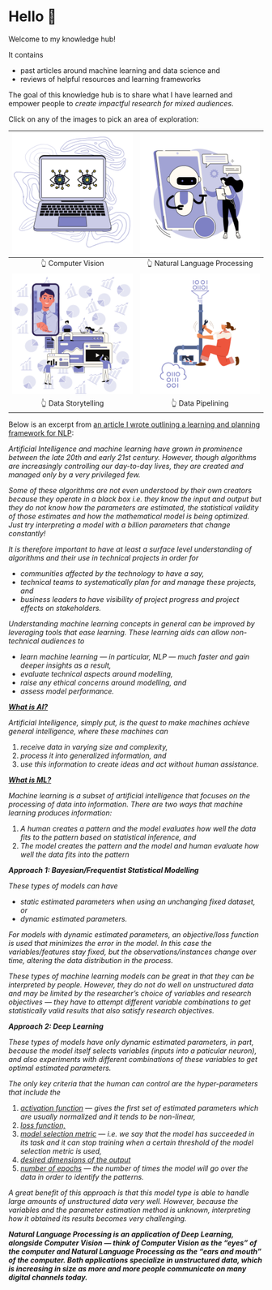 # Hello 👋

Welcome to my knowledge hub!

It contains
* past articles around machine learning and data science and
* reviews of helpful resources and learning frameworks

The goal of this knowledge hub is to share what I have learned and
empower people to *create impactful research for mixed audiences*.

Click on any of the images to pick an area of exploration:

|   [![Computer Vision](./images/computer-vision.svg)](cv)   | [![Natural Language Processing](./images/NLP-chatbot.svg)](NLP) |
|:----------------------------------------------------------:|:---------------------------------------------------------------:|
|                     👆 Computer Vision                     |                 👆 Natural Language Processing                  |
| [![Data Storytelling](./images/data-storytelling.svg)](ds) |     [![Data Pipelining](./images/data-pipelining.svg)](dp)      |
|                    👆 Data Storytelling                    |                       👆 Data Pipelining                        |


Below is an excerpt from [an article I wrote outlining a learning and planning framework for NLP](https://medium.com/@ceethinwa/delivering-success-in-natural-language-processing-projects-part-one-40c4775cf6a9):

*Artificial Intelligence and machine learning have grown in prominence between the late 20th and early 21st century. However, though algorithms are increasingly controlling our day-to-day lives, they are created and managed only by a very privileged few.*

*Some of these algorithms are not even understood by their own creators because they operate in a black box i.e. they know the input and output but they do not know how the parameters are estimated, the statistical validity of those estimates and how the mathematical model is being optimized. Just try interpreting a model with a billion parameters that change constantly!*

*It is therefore important to have at least a surface level understanding of algorithms and their use in technical projects in order for*
* *communities affected by the technology to have a say,*
* *technical teams to systematically plan for and manage these projects, and*
* *business leaders to have visibility of project progress and project effects on stakeholders.*

*Understanding machine learning concepts in general can be improved by leveraging tools that ease learning. These learning aids can allow non-technical audiences to*
* *learn machine learning — in particular, NLP — much faster and gain deeper insights as a result,*
* *evaluate technical aspects around modelling,*
* *raise any ethical concerns around modelling, and*
* *assess model performance.*

<u>_**What is AI?**_</u>

*Artificial Intelligence, simply put, is the quest to make machines achieve general intelligence, where these machines can*
1. *receive data in varying size and complexity,*
2. *process it into generalized information, and*
3. *use this information to create ideas and act without human assistance.*

<u>_**What is ML?**_</u>

*Machine learning is a subset of artificial intelligence that focuses on the processing of data into information.*
*There are two ways that machine learning produces information:*
1. *A human creates a pattern and the model evaluates how well the data fits to the pattern based on statistical inference, and*
2. *The model creates the pattern and the model and human evaluate how well the data fits into the pattern*

_**Approach 1: Bayesian/Frequentist Statistical Modelling**_

*These types of models can have*
* *static estimated parameters when using an unchanging fixed dataset, or*
* *dynamic estimated parameters.*

*For models with dynamic estimated parameters, an objective/loss function is used that minimizes the error in the model. In this case the variables/features stay fixed, but the observations/instances change over time, altering the data distribution in the process.*

*These types of machine learning models can be great in that they can be interpreted by people. However, they do not do well on unstructured data and may be limited by the researcher’s choice of variables and research objectives — they have to attempt different variable combinations to get statistically valid results that also satisfy research objectives.*

_**Approach 2: Deep Learning**_

*These types of models have only dynamic estimated parameters, in part, because the model itself selects variables (inputs into a paticular neuron), and also experiments with different combinations of these variables to get optimal estimated parameters.*

*The only key criteria that the human can control are the hyper-parameters that include the*
1. <u>*activation function*</u> — *gives the first set of estimated parameters which are usually normalized and it tends to be non-linear,*
2. <u>*loss function,*</u>
3. <u>*model selection metric*</u> — *i.e. we say that the model has succeeded in its task and it can stop training when a certain threshold of the model selection metric is used,*
4. <u>*desired dimensions of the output*</u>
5. <u>*number of epochs*</u> — *the number of times the model will go over the data in order to identify the patterns.*

*A great benefit of this approach is that this model type is able to handle large amounts of unstructured data very well. However, because the variables and the parameter estimation method is unknown, interpreting how it obtained its results becomes very challenging.*

_**Natural Language Processing is an application of Deep Learning, alongside Computer Vision — think of Computer Vision as the “eyes” of the computer and Natural Language Processing as the “ears and mouth” of the computer. Both applications specialize in unstructured data, which is increasing in size as more and more people communicate on many digital channels today.**_
